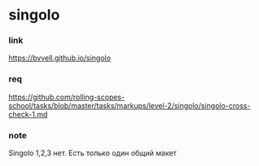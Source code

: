 # singolo

### link
https://bvvell.github.io/singolo

### req

https://github.com/rolling-scopes-school/tasks/blob/master/tasks/markups/level-2/singolo/singolo-cross-check-1.md

### note
Singolo 1,2,3 нет. Есть только один общий макет
